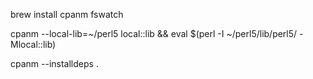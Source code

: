 brew install cpanm fswatch

cpanm --local-lib=~/perl5 local::lib && eval $(perl -I ~/perl5/lib/perl5/ -Mlocal::lib)

cpanm --installdeps .
